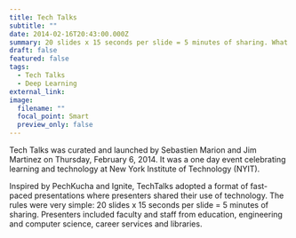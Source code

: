 ```yaml
---
title: Tech Talks
subtitle: ""
date: 2014-02-16T20:43:00.000Z
summary: 20 slides x 15 seconds per slide = 5 minutes of sharing. What would you say?
draft: false
featured: false
tags:
  - Tech Talks
  - Deep Learning
external_link:
image:
  filename: ""
  focal_point: Smart
  preview_only: false
---
```

Tech Talks was curated and launched by Sebastien Marion and Jim Martinez on Thursday, February 6, 2014. It was a one day event celebrating learning and technology at New York Institute of Technology (NYIT).

Inspired by PechKucha and Ignite, TechTalks adopted a format of fast-paced presentations where presenters shared their use of technology. The rules were very simple: 20 slides x 15 seconds per slide = 5 minutes of sharing. Presenters included faculty and staff from education, engineering and computer science, career services and libraries.